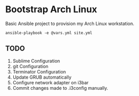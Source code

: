 # Bootstrap Arch Linux

Basic Ansible project to provision my Arch Linux workstation.

`ansible-playbook -e @vars.yml site.yml`

## TODO

1) Sublime Configuration
2) git Configuration
3) Terminator Configuration
4) Update GRUB automatically
5) Configure network adapter on i3bar
6) Commit changes made to .i3config manually.
